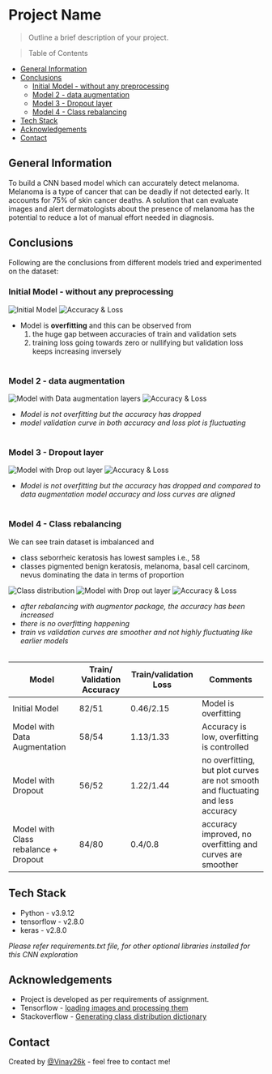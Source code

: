 # Project Name
> Outline a brief description of your project.


> Table of Contents

- [General Information](#general-information)
- [Conclusions](#conclusions)
  - [Initial Model - without any preprocessing](#initial-model---without-any-preprocessing)
  - [Model 2 - data augmentation](#model-2---data-augmentation)
  - [Model 3 - Dropout layer](#model-3---dropout-layer)
  - [Model 4 - Class rebalancing](#model-4---class-rebalancing)
- [Tech Stack](#tech-stack)
- [Acknowledgements](#acknowledgements)
- [Contact](#contact)

<!-- You can include any other section that is pertinent to your problem -->

## General Information
To build a CNN based model which can accurately detect melanoma. Melanoma is a type of cancer that can be deadly if not detected early. It accounts for 75% of skin cancer deaths. A solution that can evaluate images and alert dermatologists about the presence of melanoma has the potential to reduce a lot of manual effort needed in diagnosis.

<!-- You don't have to answer all the questions - just the ones relevant to your project. -->

## Conclusions

Following are the conclusions from different models tried and experimented on the dataset:

### Initial Model - without any preprocessing

![Initial Model](./plots/initial_model_cnn.png)
![Accuracy & Loss](./plots/initial_model_cnn_accuracies.png)

 - Model is **overfitting** and this can be observed from
   1. the huge gap between accuracies of train and validation sets
   2. training loss going towards zero or nullifying but validation loss keeps increasing inversely
<br/><br/>

### Model 2 - data augmentation
  
![Model with Data augmentation layers](./plots/model_with_data_aug.png)
![Accuracy & Loss](./plots/model_with_data_aug_accuracies.png)

 - *Model is not overfitting but the accuracy has dropped*
 - *model validation curve in both accuracy and loss plot is fluctuating*
<br/><br/>

### Model 3 - Dropout layer

![Model with Drop out layer](./plots/model_with_dropout.png)
![Accuracy & Loss](./plots/model_with_dropout_accuracies.png)

- *Model is not overfitting but the accuracy has dropped and compared to data augmentation model accuracy and loss curves are aligned*
<br/><br/>

### Model 4 - Class rebalancing

We can see train dataset is imbalanced and 
- class seborrheic keratosis has lowest samples i.e., 58
- classes pigmented benign keratosis, melanoma, basal cell carcinom, nevus dominating the data in terms of proportion

![Class distribution](./plots/class_distrib_initial.png)
![Model with Drop out layer](./plots/model_with_class_rebalance.png)
![Accuracy & Loss](./plots/model_with_class_rebalance_accuracies.png)

- *after rebalancing with augmentor package, the accuracy has been increased*
- *there is no overfitting happening*
- *train vs validation curves are smoother and not highly fluctuating like earlier models*
<br/><br/>

| Model                                | Train/ Validation Accuracy | Train/validation Loss | Comments                                                                         |
| ------------------------------------ | -------------------------- | --------------------- | -------------------------------------------------------------------------------- |
| Initial Model                        | 82/51                      | 0.46/2.15             | Model is overfitting                                                             |
| Model with Data Augmentation         | 58/54                      | 1.13/1.33             | Accuracy is low, overfitting is controlled                                       |
| Model with Dropout                   | 56/52                      | 1.22/1.44             | no overfitting, but plot curves are not smooth and fluctuating and less accuracy |
| Model with Class rebalance + Dropout | 84/80                      | 0.4/0.8               | accuracy improved, no overfitting and curves are smoother                        |


## Tech Stack
- Python - v3.9.12
- tensorflow - v2.8.0
- keras - v2.8.0

*Please refer requirements.txt file, for other optional libraries installed for this CNN exploration*

## Acknowledgements
- Project is developed as per requirements of assignment.
- Tensorflow - [loading images and processing them](https://www.tensorflow.org/tutorials/load_data/images)
- Stackoverflow - [Generating class distribution dictionary](https://stackoverflow.com/questions/60876805/how-to-show-the-class-distribution-in-dataset-object-in-tensorflow#answer-60877708)

## Contact
Created by [@Vinay26k](https://github.com/vinay26k) - feel free to contact me!
